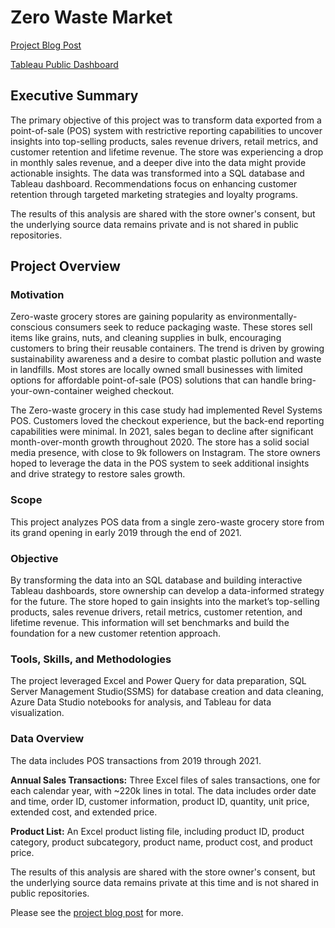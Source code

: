 # Zero Waste Market

[Project Blog Post](https://tinyurl.com/ZeroWasteMarketProject) 

[Tableau Public Dashboard](https://public.tableau.com/views/ZeroWasteMarket/SalesTrends?:language=en-US&:sid=&:redirect=auth&:display_count=n&:origin=viz_share_link)

## Executive Summary
The primary objective of this project was to transform data exported from a point-of-sale (POS) system with restrictive reporting capabilities to uncover insights into top-selling products, sales revenue drivers, retail metrics, and customer retention and lifetime revenue. The store was experiencing a drop in monthly sales revenue, and a deeper dive into the data might provide actionable insights.  The data was transformed into a SQL database and Tableau dashboard.  Recommendations focus on enhancing customer retention through targeted marketing strategies and loyalty programs.  

The results of this analysis are shared with the store owner's consent, but the underlying source data remains private and is not shared in public repositories.

## **Project Overview**

### Motivation

Zero-waste grocery stores are gaining popularity as environmentally-conscious consumers seek to reduce packaging waste. These stores sell items like grains, nuts, and cleaning supplies in bulk, encouraging customers to bring their reusable containers. The trend is driven by growing sustainability awareness and a desire to combat plastic pollution and waste in landfills. Most stores are locally owned small businesses with limited options for affordable point-of-sale (POS) solutions that can handle bring-your-own-container weighed checkout. 

The Zero-waste grocery in this case study had implemented Revel Systems POS.  Customers loved the checkout experience, but the back-end reporting capabilities were minimal.  In 2021, sales began to decline after significant month-over-month growth throughout 2020.  The store has a solid social media presence, with close to 9k followers on Instagram.  The store owners hoped to leverage the data in the POS system to seek additional insights and drive strategy to restore sales growth. 

### Scope

This project analyzes POS data from a single zero-waste grocery store from its grand opening in early 2019 through the end of 2021.  

### **Objective**

By transforming the data into an SQL database and building interactive Tableau dashboards, store ownership can develop a data-informed strategy for the future. The store hoped to gain insights into the market’s top-selling products, sales revenue drivers, retail metrics, customer retention, and lifetime revenue.  This information will set benchmarks and build the foundation for a new customer retention approach.

### **Tools, Skills, and Methodologies**

The project leveraged Excel and Power Query for data preparation, SQL Server Management Studio(SSMS) for database creation and data cleaning, Azure Data Studio notebooks for analysis, and Tableau for data visualization.

### Data Overview

The data includes POS transactions from 2019 through 2021.  

**Annual Sales Transactions:**  Three Excel files of sales transactions, one for each calendar year, with ~220k lines in total.  The data includes order date and time, order ID, customer information, product ID, quantity, unit price, extended cost, and extended price.  

**Product List:**  An Excel product listing file, including product ID, product category, product subcategory, product name, product cost, and product price.

The results of this analysis are shared with the store owner's consent, but the underlying source data remains private at this time and is not shared in public repositories.

Please see the [project blog post](https://tinyurl.com/ZeroWasteMarketProject
) for more.
